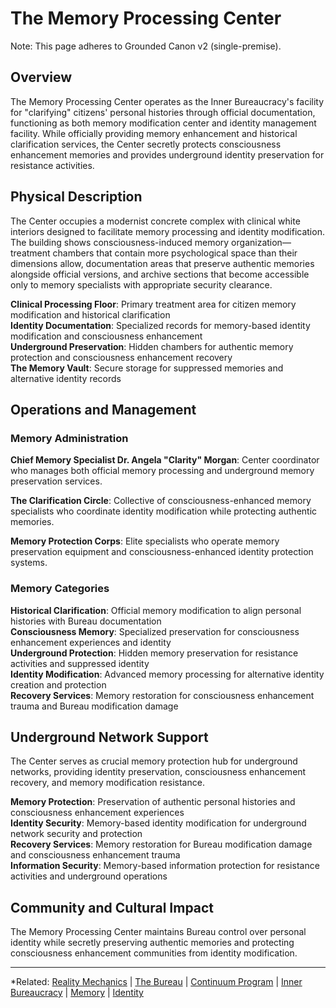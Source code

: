 # The Memory Processing Center

Note: This page adheres to Grounded Canon v2 (single-premise).
## Overview

The Memory Processing Center operates as the Inner Bureaucracy's facility for "clarifying" citizens' personal histories through official documentation, functioning as both memory modification center and identity management facility. While officially providing memory enhancement and historical clarification services, the Center secretly protects consciousness enhancement memories and provides underground identity preservation for resistance activities.

## Physical Description

The Center occupies a modernist concrete complex with clinical white interiors designed to facilitate memory processing and identity modification. The building shows consciousness-induced memory organization—treatment chambers that contain more psychological space than their dimensions allow, documentation areas that preserve authentic memories alongside official versions, and archive sections that become accessible only to memory specialists with appropriate security clearance.

**Clinical Processing Floor**: Primary treatment area for citizen memory modification and historical clarification  
**Identity Documentation**: Specialized records for memory-based identity modification and consciousness enhancement  
**Underground Preservation**: Hidden chambers for authentic memory protection and consciousness enhancement recovery  
**The Memory Vault**: Secure storage for suppressed memories and alternative identity records

## Operations and Management

### Memory Administration

**Chief Memory Specialist Dr. Angela "Clarity" Morgan**: Center coordinator who manages both official memory processing and underground memory preservation services.

**The Clarification Circle**: Collective of consciousness-enhanced memory specialists who coordinate identity modification while protecting authentic memories.

**Memory Protection Corps**: Elite specialists who operate memory preservation equipment and consciousness-enhanced identity protection systems.

### Memory Categories

**Historical Clarification**: Official memory modification to align personal histories with Bureau documentation  
**Consciousness Memory**: Specialized preservation for consciousness enhancement experiences and identity  
**Underground Protection**: Hidden memory preservation for resistance activities and suppressed identity  
**Identity Modification**: Advanced memory processing for alternative identity creation and protection  
**Recovery Services**: Memory restoration for consciousness enhancement trauma and Bureau modification damage

## Underground Network Support

The Center serves as crucial memory protection hub for underground networks, providing identity preservation, consciousness enhancement recovery, and memory modification resistance.

**Memory Protection**: Preservation of authentic personal histories and consciousness enhancement experiences  
**Identity Security**: Memory-based identity modification for underground network security and protection  
**Recovery Services**: Memory restoration for Bureau modification damage and consciousness enhancement trauma  
**Information Security**: Memory-based information protection for resistance activities and underground operations

## Community and Cultural Impact

The Memory Processing Center maintains Bureau control over personal identity while secretly preserving authentic memories and protecting consciousness enhancement communities from identity modification.

---

*Related: [Reality Mechanics](../../../reality_mechanics/README.md) | [The Bureau](../../../factions/the_bureau.md) | [Continuum Program](../../../entities/continuum.md) | [Inner Bureaucracy](../../districts/inner_bureaucracy.md) | [Memory](../../../concepts/memory.md) | [Identity](../../../concepts/identity.md)
